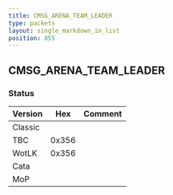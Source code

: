 ```yaml
---
title: CMSG_ARENA_TEAM_LEADER
type: packets
layout: single_markdown_in_list
position: 855
---
```


## CMSG_ARENA_TEAM_LEADER

### Status

Version    | Hex        | Comment
---------- | ---------- | ---------- 
Classic    |            |
TBC        | 0x356      |
WotLK      | 0x356      |
Cata       |            |
MoP        |            |